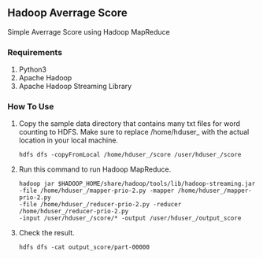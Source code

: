 ## Hadoop Averrage Score
Simple Averrage Score using Hadoop MapReduce

### Requirements
1. Python3
2. Apache Hadoop
3. Apache Hadoop Streaming Library

### How To Use

1. Copy the sample data directory that contains many txt files for word counting to HDFS. Make sure to replace /home/hduser_ with the actual location in your local machine.

    ```
    hdfs dfs -copyFromLocal /home/hduser_/score /user/hduser_/score
    ```

2. Run this command to run Hadoop MapReduce.

    ```
    hadoop jar $HADOOP_HOME/share/hadoop/tools/lib/hadoop-streaming.jar
    -file /home/hduser_/mapper-prio-2.py -mapper /home/hduser_/mapper-prio-2.py
    -file /home/hduser_/reducer-prio-2.py -reducer /home/hduser_/reducer-prio-2.py
    -input /user/hduser_/score/* -output /user/hduser_/output_score
    ```

3. Check the result.

    ```
    hdfs dfs -cat output_score/part-00000
    ```